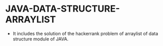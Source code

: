 # JAVA-DATA-STRUCTURE-ARRAYLIST
- It includes the solution of the hackerrank problem of arraylist of data structure module of JAVA.
